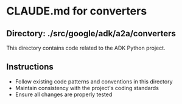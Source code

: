 # CLAUDE.md for converters

## Directory: ./src/google/adk/a2a/converters

This directory contains code related to the ADK Python project.

## Instructions
- Follow existing code patterns and conventions in this directory
- Maintain consistency with the project's coding standards
- Ensure all changes are properly tested
